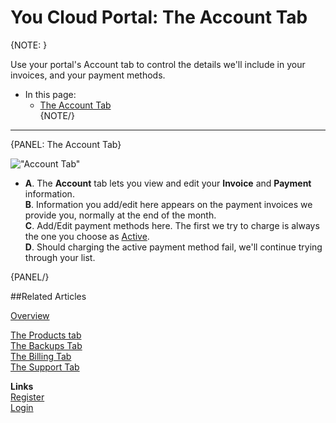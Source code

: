 # You Cloud Portal: The Account Tab

{NOTE: }

Use your portal's Account tab to control the details we'll include in your invoices, and your payment methods.  

* In this page:  
   * [The Account Tab](../../cloud/portal/cloud-portal-account-tab#the-account-tab)  
{NOTE/}

---

{PANEL: The Account Tab}

!["Account Tab"](images\portal-account-tab.png "Account Tab")  

* 
   **A**. The **Account** tab lets you view and edit your **Invoice** and **Payment** information.  
   **B**. Information you add/edit here appears on the payment invoices we provide you, normally at the end of the month.  
   **C**. Add/Edit payment methods here. The first we try to charge is always the one you choose as 
      [Active](../../cloud/cloud-pricing-payment-billing#credit-card).  
   **D**. Should charging the active payment method fail, we'll continue trying through your list.  

{PANEL/}

##Related Articles
  
[Overview](../../cloud/cloud-overview)  

[The Products tab](../../cloud/portal/cloud-portal-products-tab)  
[The Backups Tab](../../cloud/portal/cloud-portal-backups-tab)  
[The Billing Tab](../../cloud/portal/cloud-portal-billing-tab)  
[The Support Tab](../../cloud/portal/cloud-portal-support-tab)  
  
**Links**  
[Register]( https://cloud.ravendb.net/user/register)  
[Login]( https://cloud.ravendb.net/user/login)  
